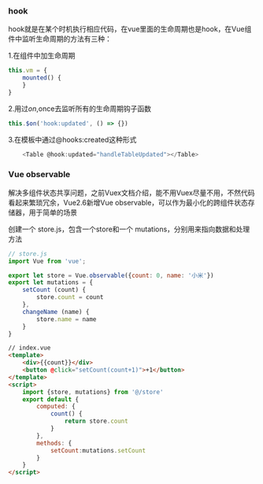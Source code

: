### hook
hook就是在某个时机执行相应代码，在vue里面的生命周期也是hook，在Vue组件中监听生命周期的方法有三种：

1.在组件中加生命周期
``` javascript
this.vm = {
    mounted() {
    }
}
```

2.用过$on,$once去监听所有的生命周期钩子函数

``` javascript
this.$on('hook:updated', () => {})
```

3.在模板中通过@hooks:created这种形式

```javascript
    <Table @hook:updated="handleTableUpdated"></Table>
```

### Vue observable
解决多组件状态共享问题，之前Vuex文档介绍，能不用Vuex尽量不用，不然代码看起来繁琐冗余，Vue2.6新增Vue observable，可以作为最小化的跨组件状态存储器，用于简单的场景

创建一个 store.js，包含一个store和一个 mutations，分别用来指向数据和处理方法

```javascript
// store.js
import Vue from 'vue';

export let store = Vue.observable({count: 0, name: '小米'})
export let mutations = {
    setCount (count) {
        store.count = count
    },
    changeName (name) {
        store.name = name
    }
}

```

```html
// index.vue
<template>
    <div>{{count}}</div>
    <button @click="setCount(count+1)">+1</button>
</template>
<script>
    import {store, mutations} from '@/store'
    export default {
        computed: {
            count() {
                return store.count
            }
        },
        methods: {
            setCount:mutations.setCount   
        }
    }
</script>
```

